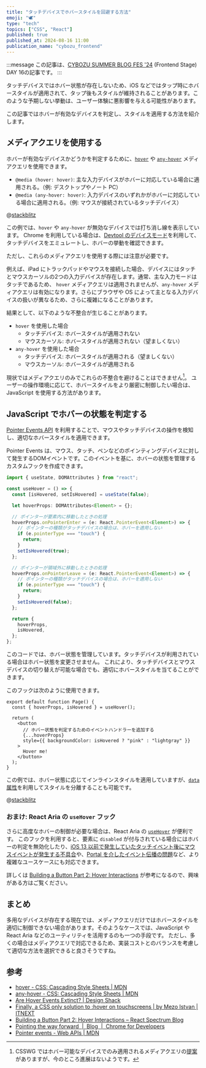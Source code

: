 ```yaml
---
title: "タッチデバイスでホバースタイルを回避する方法"
emoji: "🕊️"
type: "tech"
topics: ["CSS", "React"]
published: true
published_at: 2024-08-16 11:00
publication_name: "cybozu_frontend"
---
```


:::message
この記事は、[CYBOZU SUMMER BLOG FES '24](https://cybozu.github.io/summer-blog-fes-2024/) (Frontend Stage) DAY 16の記事です。
:::

タッチデバイスではホバー状態が存在しないため、iOS などではタップ時にホバースタイルが適用されて、タップ後もスタイルが維持されることがあります。このような予期しない挙動は、ユーザー体験に悪影響を与える可能性があります。

この記事ではホバーが有効なデバイスを判定し、スタイルを適用する方法を紹介します。

## メディアクエリを使用する

ホバーが有効なデバイスかどうかを判定するために、[`hover`](https://developer.mozilla.org/docs/Web/CSS/@media/hover) や [`any-hover`](https://developer.mozilla.org/docs/Web/CSS/@media/any-hover) メディアクエリを使用できます。

- `@media (hover: hover)`: 主な入力デバイスがホバーに対応している場合に適用される。（例: デスクトップやノート PC）
- `@media (any-hover: hover)`: 入力デバイスのいずれかがホバーに対応している場合に適用される。（例: マウスが接続されているタッチデバイス）

@[stackblitz](https://stackblitz.com/edit/hover-media-query-demo?embed=1&file=styles.css)

この例では、`hover` や `any-hover` が無効なデバイスでは打ち消し線を表示しています。
Chrome を利用している場合は、[Devtool のデバイスモード](https://developer.chrome.com/docs/devtools/device-mode)を利用して、タッチデバイスをエミュレートし、ホバーの挙動を確認できます。

ただし、これらのメディアクエリを使用する際には注意が必要です。

例えば、iPad にトラックパッドやマウスを接続した場合、デバイスにはタッチとマウスカーソルの2つの入力デバイスが存在します。通常、主な入力モードはタッチであるため、 `hover` メディアクエリは適用されませんが、`any-hover` メディアクエリは有効になります。さらにブラウザや OS によって主となる入力デバイスの扱いが異なるため、さらに複雑になることがあります。

結果として、以下のような不整合が生じることがあります。

- `hover` を使用した場合
  - タッチデバイス: ホバースタイルが適用されない
  - マウスカーソル: ホバースタイルが適用されない（望ましくない）
- `any-hover` を使用した場合
  - タッチデバイス: ホバースタイルが適用される（望ましくない）
  - マウスカーソル: ホバースタイルが適用される

現状ではメディアクエリのみでこれらの不整合を避けることはできません[^1]。
ユーザーの操作環境に応じて、ホバースタイルをより厳密に制御したい場合は、JavaScript を使用する方法があります。

[^1]: CSSWG ではホバー可能なデバイスでのみ適用されるメディアクエリの[提案](https://github.com/w3c/csswg-drafts/issues/7544)がありますが、今のところ進展はないようです。

## JavaScript でホバーの状態を判定する

[Pointer Events API](https://developer.mozilla.org/docs/Web/API/Pointer_events) を利用することで、マウスやタッチデバイスの操作を検知し、適切なホバースタイルを適用できます。

Pointer Events は、マウス、タッチ、ペンなどのポインティングデバイスに対して発生するDOMイベントです。このイベントを基に、ホバーの状態を管理するカスタムフックを作成できます。

```tsx:useHover.ts
import { useState, DOMAttributes } from "react";

const useHover = () => {
  const [isHovered, setIsHovered] = useState(false);

  let hoverProps: DOMAttributes<Element> = {};

  // ポインターが要素内に移動したときの処理
  hoverProps.onPointerEnter = (e: React.PointerEvent<Element>) => {
    // ポインターの種類がタッチデバイスの場合は、ホバーを適用しない
    if (e.pointerType === "touch") {
      return;
    }
    setIsHovered(true);
  };

  // ポインターが領域外に移動したときの処理
  hoverProps.onPointerLeave = (e: React.PointerEvent<Element>) => {
    // ポインターの種類がタッチデバイスの場合は、ホバーを適用しない
    if (e.pointerType === "touch") {
      return;
    }
    setIsHovered(false);
  };

  return {
    hoverProps,
    isHovered,
  };
};
```

このコードでは、ホバー状態を管理しています。タッチデバイスが利用されている場合はホバー状態を変更させません。
これにより、タッチデバイスとマウスデバイスの切り替えが可能な場合でも、適切にホバースタイルを当てることができます。

このフックは次のように使用できます。

```tsx
export default function Page() {
  const { hoverProps, isHovered } = useHover();

  return (
    <button
      // ホバー状態を判定するためのイベントハンドラーを追加する
      {...hoverProps}
      style={{ backgroundColor: isHovered ? "pink" : "lightgray" }}
    >
      Hover me!
    </button>
  );
}
```

この例では、ホバー状態に応じてインラインスタイルを適用していますが、[`data` 属性](https://developer.mozilla.org/docs/Learn/HTML/Howto/Use_data_attributes)を利用してスタイルを分離することも可能です。

@[stackblitz](https://stackblitz.com/edit/react-hover-handler?embed=1&file=src%2FApp.tsx)

### おまけ: React Aria の `useHover` フック

さらに高度なホバーの制御が必要な場合は、React Aria の [`useHover`](https://react-spectrum.adobe.com/react-aria/useHover.html) が便利です。
このフックを利用すると、要素に `disabled` が付与されている場合にはホバーの判定を無効化したり、[iOS 13 以前で発生していたタッチイベント後にマウスイベントが発生する不具合](https://bugs.webkit.org/show_bug.cgi?id=214609)や、[Portal を介したイベント伝播の問題](https://github.com/facebook/react/issues/19637#issuecomment-850594683)など、より複雑なユースケースにも対応できます。

詳しくは [Building a Button Part 2: Hover Interactions](https://react-spectrum.adobe.com/blog/building-a-button-part-2.html) が参考になるので、興味がある方はご覧ください。

## まとめ

多用なデバイスが存在する現在では、メディアクエリだけではホバースタイルを適切に制御できない場合があります。そのようなケースでは、JavaScript や React Aria などのユーティリティを活用するのも一つの手段です。
ただし、多くの場合はメディアクエリで対応できるため、実装コストとのバランスを考慮して適切な方法を選択できると良さそうですね。

## 参考

- [hover - CSS: Cascading Style Sheets | MDN](https://developer.mozilla.org/docs/Web/CSS/@media/hover)
- [any-hover - CSS: Cascading Style Sheets | MDN](https://developer.mozilla.org/docs/Web/CSS/@media/any-hover)
- [Are Hover Events Extinct? | Design Shack](https://designshack.net/articles/css/are-hover-events-extinct/)
- [Finally, a CSS only solution to :hover on touchscreens | by Mezo Istvan | ITNEXT](https://itnext.io/finally-a-css-only-solution-to-hover-on-touchscreens-c498af39c31c)
- [Building a Button Part 2: Hover Interactions – React Spectrum Blog](https://react-spectrum.adobe.com/blog/building-a-button-part-2.html)
- [Pointing the way forward  |  Blog  |  Chrome for Developers](https://developer.chrome.com/blog/pointer-events)
- [Pointer events - Web APIs | MDN](https://developer.mozilla.org/docs/Web/API/Pointer_events)